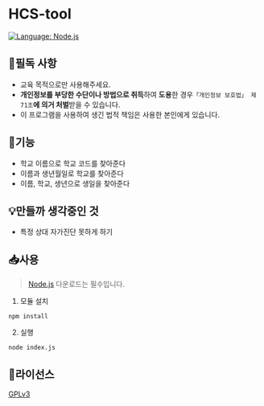 # HCS-tool
<a href="https://nodejs.org/ko/"><img src="https://i.ibb.co/jhzwFCW/nodejs-min.png" alt="Language: Node.js" border="0"></a>

## 📌필독 사항
 * 교육 목적으로만 사용해주세요.
 * **개인정보를 부당한 수단이나 방법으로 취득**하여 **도용**한 경우`「개인정보 보호법」 제71조`**에 의거 처벌**받을 수 있습니다.
 * 이 프로그램을 사용하여 생긴 법적 책임은 사용한 본인에게 있습니다.

## 📗기능
 * 학교 이름으로 학교 코드를 찾아준다
 * 이름과 생년월일로 학교를 찾아준다
 * 이름, 학교, 생년으로 생일을 찾아준다

## 💡만들까 생각중인 것
 * 특정 상대 자가진단 못하게 하기

## 📥사용
> [Node.js](https://nodejs.org/ko/) 다운로드는 필수입니다.
1. 모듈 설치
```
npm install
```
2. 실행
```
node index.js
```

## 🎫라이선스
[GPLv3](https://olis.or.kr/license/Detailselect.do?lId=1072)
